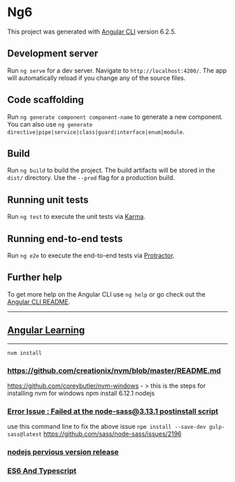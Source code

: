 # Ng6

This project was generated with [Angular CLI](https://github.com/angular/angular-cli) version 6.2.5.

## Development server

Run `ng serve` for a dev server. Navigate to `http://localhost:4200/`. The app will automatically reload if you change any of the source files.

## Code scaffolding

Run `ng generate component component-name` to generate a new component. You can also use `ng generate directive|pipe|service|class|guard|interface|enum|module`.

## Build

Run `ng build` to build the project. The build artifacts will be stored in the `dist/` directory. Use the `--prod` flag for a production build.

## Running unit tests

Run `ng test` to execute the unit tests via [Karma](https://karma-runner.github.io).

## Running end-to-end tests

Run `ng e2e` to execute the end-to-end tests via [Protractor](http://www.protractortest.org/).

## Further help

To get more help on the Angular CLI use `ng help` or go check out the [Angular CLI README](https://github.com/angular/angular-cli/blob/master/README.md).
____________________________
## [Angular Learning](https://github.com/Jennychen66/LearnJs/wiki/Angular-Learning)
____________________________

`nvm install`
### https://github.com/creationix/nvm/blob/master/README.md 
https://github.com/coreybutler/nvm-windows   - > this is the steps for installing nvm for windows
    npm install 6.12.1 nodejs
    
### [Error Issue : Failed at the node-sass@3.13.1 postinstall script](https://github.com/codecombat/codecombat/issues/4430)

use this command line to fix the above issue
    `npm install --save-dev gulp-sass@latest`
https://github.com/sass/node-sass/issues/2196
###  [nodejs pervious version release](https://nodejs.org/en/download/releases/)
### [ES6 And Typescript](https://github.com/Jennychen66/LearnJs/wiki/ES6-And-Typescript)
